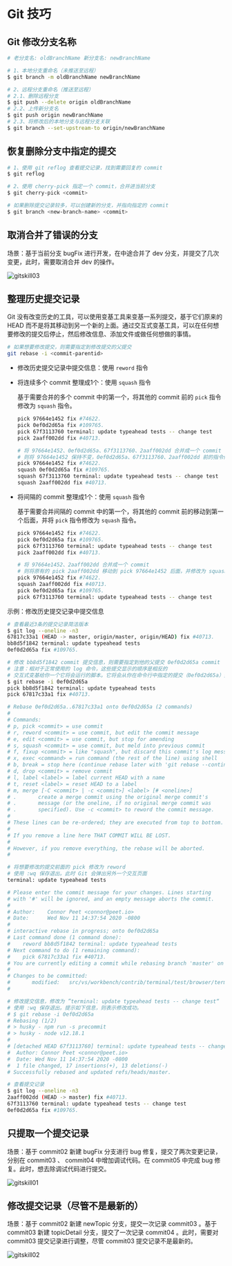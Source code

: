 # Git 技巧

## Git 修改分支名称

```bash
# 老分支名: oldBranchName 新分支名: newBranchName

# 1、本地分支重命名（未推送至远程）
$ git branch -m oldBranchName newBranchName

# 2、远程分支重命名（推送至远程）
# 2.1、删除远程分支
$ git push --delete origin oldBranchName
# 2.2、上传新分支名
$ git push origin newBranchName
# 2.3、将修改后的本地分支与远程分支关联
$ git branch --set-upstream-to origin/newBranchName
```

## 恢复删除分支中指定的提交

```bash
# 1、使用 git reflog 查看提交记录，找到需要回复的 commit
$ git reflog

# 2、使用 cherry-pick 指定一个 commit，合并进当前分支
$ git cherry-pick <commit>

# 如果删除提交记录较多，可以创建新的分支，并指向指定的 commit
$ git branch <new-branch-name> <commit>
```

## 取消合并了错误的分支

场景：基于当前分支 bugFix 进行开发，在中途合并了 dev 分支，并提交了几次变更，此时，需要取消合并 dev 的操作。

![gitskill03](./files/images/gitskill03.drawio.png)

## 整理历史提交记录

Git 没有改变历史的工具，可以使用变基工具来变基一系列提交，基于它们原来的 HEAD 而不是将其移动到另一个新的上面。通过交互式变基工具，可以在任何想要修改的提交后停止，然后修改信息、添加文件或做任何想做的事情。

```bash
# 如果想要修改提交，则需要指定到修改提交的父提交
git rebase -i <commit-parentid>
```

- 修改历史提交记录中提交信息：使用 `reword` 指令
- 将连续多个 commit 整理成1个：使用 `squash` 指令

  基于需要合并的多个 commit 中的第一个，将其他的 commit 前的 `pick` 指令修改为 `squash` 指令。

  ```bash
  pick 97664e1452 fix #74622.
  pick 0ef0d2d65a fix #109765.
  pick 67f3113760 terminal: update typeahead tests -- change test
  pick 2aaff002dd fix #40713.

  # 将 97664e1452、0ef0d2d65a、67f3113760、2aaff002dd 合并成一个 commit
  # 则将 97664e1452 保持不变，0ef0d2d65a、67f3113760、2aaff002dd 前的指令修改为 squash
  pick 97664e1452 fix #74622.
  squash 0ef0d2d65a fix #109765.
  squash 67f3113760 terminal: update typeahead tests -- change test
  squash 2aaff002dd fix #40713.
  ```

- 将间隔的 commit 整理成1个：使用 `squash` 指令

  基于需要合并间隔的 commit 中的第一个，将其他的 commit 前的移动到第一个后面，并将 `pick` 指令修改为 `squash` 指令。

  ```bash
  pick 97664e1452 fix #74622.
  pick 0ef0d2d65a fix #109765.
  pick 67f3113760 terminal: update typeahead tests -- change test
  pick 2aaff002dd fix #40713.

  # 将 97664e1452、2aaff002dd 合并成一个 commit
  # 则将原有的 pick 2aaff002dd 移动到 pick 97664e1452 后面，并修改为 squash 2aaff002dd
  pick 97664e1452 fix #74622.
  squash 2aaff002dd fix #40713.
  pick 0ef0d2d65a fix #109765.
  pick 67f3113760 terminal: update typeahead tests -- change test
  ```

示例：修改历史提交记录中提交信息

```bash
# 查看最近3条的提交记录简洁版本
$ git log --oneline -n3
67817c33a1 (HEAD -> master, origin/master, origin/HEAD) fix #40713.
bb8d5f1842 terminal: update typeahead tests
0ef0d2d65a fix #109765.

# 修改 bb8d5f1842 commit 提交信息，则需要指定到他的父提交 0ef0d2d65a commit
# 注意：相对于正常使用的 log 命令，这些提交显示的顺序是相反的
# 交互式变基给你一个它将会运行的脚本。它将会从你在命令行中指定的提交（0ef0d2d65a）开始，从上到下的依次重演每一个提交引入的修改。
$ git rebase -i 0ef0d2d65a
pick bb8d5f1842 terminal: update typeahead tests
pick 67817c33a1 fix #40713.

# Rebase 0ef0d2d65a..67817c33a1 onto 0ef0d2d65a (2 commands)
#
# Commands:
# p, pick <commit> = use commit
# r, reword <commit> = use commit, but edit the commit message
# e, edit <commit> = use commit, but stop for amending
# s, squash <commit> = use commit, but meld into previous commit
# f, fixup <commit> = like "squash", but discard this commit's log message
# x, exec <command> = run command (the rest of the line) using shell
# b, break = stop here (continue rebase later with 'git rebase --continue')
# d, drop <commit> = remove commit
# l, label <label> = label current HEAD with a name
# t, reset <label> = reset HEAD to a label
# m, merge [-C <commit> | -c <commit>] <label> [# <oneline>]
# .       create a merge commit using the original merge commit's
# .       message (or the oneline, if no original merge commit was
# .       specified). Use -c <commit> to reword the commit message.
#
# These lines can be re-ordered; they are executed from top to bottom.
#
# If you remove a line here THAT COMMIT WILL BE LOST.
#
# However, if you remove everything, the rebase will be aborted.
#

# 将想要修改的提交前面的 pick 修改为 reword
# 使用 :wq 保存退出。此时 Git 会弹出另外一个交互页面
terminal: update typeahead tests

# Please enter the commit message for your changes. Lines starting
# with '#' will be ignored, and an empty message aborts the commit.
#
# Author:    Connor Peet <connor@peet.io>
# Date:      Wed Nov 11 14:37:54 2020 -0800
#
# interactive rebase in progress; onto 0ef0d2d65a
# Last command done (1 command done):
#    reword bb8d5f1842 terminal: update typeahead tests
# Next command to do (1 remaining command):
#    pick 67817c33a1 fix #40713.
# You are currently editing a commit while rebasing branch 'master' on '0ef0d2d65a'.
#
# Changes to be committed:
#       modified:   src/vs/workbench/contrib/terminal/test/browser/terminalTypeahead.test.ts
#

# 修改提交信息，修改为 ”terminal: update typeahead tests -- change test“
# 使用 :wq 保存退出。提示如下信息，则表示修改成功。
# $ git rebase -i 0ef0d2d65a
# Rebasing (1/2)
# > husky - npm run -s precommit
# > husky - node v12.18.1
#
# [detached HEAD 67f3113760] terminal: update typeahead tests -- change test
#  Author: Connor Peet <connor@peet.io>
#  Date: Wed Nov 11 14:37:54 2020 -0800
#  1 file changed, 17 insertions(+), 13 deletions(-)
# Successfully rebased and updated refs/heads/master.

# 查看提交记录
$ git log --oneline -n3
2aaff002dd (HEAD -> master) fix #40713.
67f3113760 terminal: update typeahead tests -- change test
0ef0d2d65a fix #109765.
```

## 只提取一个提交记录

场景：基于 commit02 新建 bugFix 分支进行 bug 修复，提交了两次变更记录，分别在 commit03 、 commit04 中增加调试代码。在 commit05 中完成 bug 修复。此时，想去除调试代码进行提交。

![gitskill01](./files/images/gitskill01.drawio.png)

## 修改提交记录（尽管不是最新的）

场景：基于 commit02 新建 newTopic 分支，提交一次记录 commit03 。基于 commit03 新建 topicDetail 分支，提交了一次记录 commit04 。此时，需要对 commit03 提交记录进行调整，尽管 commit03 提交记录不是最新的。

![gitskill02](./files/images/gitskill02.drawio.png)
